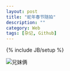 ```yaml
---
layout: post
title: "蛇年春节随拍"
description: ""
category: Web
tags: [杂记, Github]
---
```

{% include JB/setup %}

![兄妹俩](http://pic.yupoo.com/24plus/CErAjfwU/medish.jpg)